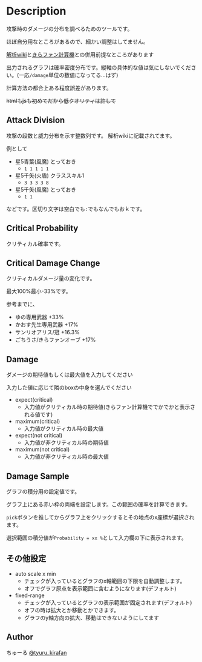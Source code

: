# Description

攻撃時のダメージの分布を調べるためのツールです。

ほぼ自分用なところがあるので、細かい調整はしてません。

[解析wiki](https://wiki.kirafan.moe/)と[きらファン計算機](https://calc.kirafan.moe/#/home)との併用前提なところがあります

出力されるグラフは確率密度分布です。縦軸の具体的な値は気にしないでください。(一応`/damage`単位の数値になってる...はず)

計算方法の都合上ある程度誤差があります。

~~htmlもjsも初めてだから低クオリティは許して~~

## Attack Division

攻撃の段数と威力分布を示す整数列です。
解析wikiに記載されてます。

例として

- 星5青葉(風魔) とっておき
  - `1 1 1 1 1`
- 星5千矢(火盾) クラススキル1
  - `3 3 3 3 8`
- 星5千矢(風魔) とっておき
  - `1 1`

などです。区切り文字は空白でも`:`でもなんでもおｋです。

## Critical Probability

クリティカル確率です。

## Critical Damage Change

クリティカルダメージ量の変化です。

最大100%最小-33%です。

参考までに、

- ゆの専用武器 +33%
- かおす先生専用武器 +17%
- サンリオアリス/冠 +16.3%
- ごちうさ/きらファンオーブ +17%

## Damage

ダメージの期待値もしくは最大値を入力してください

入力した値に応じて隣のboxの中身を選んでください

- expect(critical)
  - 入力値がクリティカル時の期待値(きらファン計算機ででかでかと表示される値です)
- maximum(critical)
  - 入力値がクリティカル時の最大値
- expect(not critical)
  - 入力値が非クリティカル時の期待値
- maximum(not critical)
  - 入力値が非クリティカル時の最大値

## Damage Sample

グラフの積分用の設定値です。

グラフ上にある赤い枠の両端を設定します。この範囲の確率を計算できます。

`pick`ボタンを推してからグラフ上をクリックするとその地点のx座標が選択されます。

選択範囲の積分値が`Probability = xx %`として入力欄の下に表示されます。

## その他設定

- auto scale x min
  - チェックが入っているとグラフのx軸範囲の下限を自動調整します。
  - オフでグラフ原点を表示範囲に含むようになります(デフォルト)
- fixed-range
  - チェックが入っているとグラフの表示範囲が固定されます(デフォルト)
  - オフの時は拡大とか移動とかできます。
  - グラフのy軸方向の拡大、移動はできないようにしてます

## Author

ちゅーる [@tyuru_kirafan](https://twitter.com/tyuru_kirafan)
